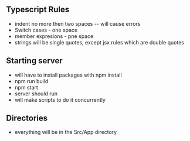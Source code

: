 ## Typescript Rules 
* indent no more then two spaces -- will cause errors
* Switch cases - one space
* member expresions - pne space
* strings will be single quotes, except jsx rules which are double quotes



## Starting server
* will have to install packages with npm install
* npm run build
* npm start
* server should run
* will make scripts to do it concurrently

## Directories
* everything will be in the Src/App directory